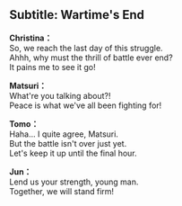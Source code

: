 # 

  
## Subtitle: Wartime's End
  
**Christina：**  
So, we reach the last day of this struggle.  
Ahhh, why must the thrill of battle ever end?  
 It pains me to see it go!  
  
**Matsuri：**  
What're you talking about?!  
Peace is what we've all been fighting for!  
  
**Tomo：**  
Haha... I quite agree, Matsuri.  
But the battle isn't over just yet.  
Let's keep it up until the final hour.  
  
**Jun：**  
Lend us your strength, young man.  
Together, we will stand firm!  
